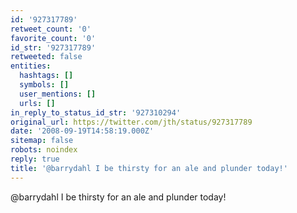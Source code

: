 ```yaml
---
id: '927317789'
retweet_count: '0'
favorite_count: '0'
id_str: '927317789'
retweeted: false
entities:
  hashtags: []
  symbols: []
  user_mentions: []
  urls: []
in_reply_to_status_id_str: '927310294'
original_url: https://twitter.com/jth/status/927317789
date: '2008-09-19T14:58:19.000Z'
sitemap: false
robots: noindex
reply: true
title: '@barrydahl I be thirsty for an ale and plunder today!'
---
```


@barrydahl I be thirsty for an ale and plunder today!
